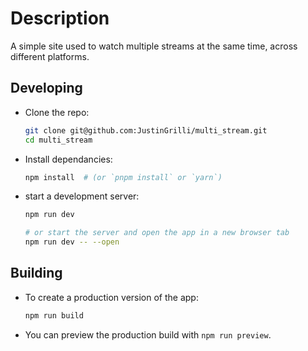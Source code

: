 # Description

A simple site used to watch multiple streams at the same time, across different platforms.

## Developing

- Clone the repo:
  ```bash
  git clone git@github.com:JustinGrilli/multi_stream.git
  cd multi_stream
  ```
- Install dependancies:
  ```bash
  npm install  # (or `pnpm install` or `yarn`)
  ```
- start a development server:

  ```bash
  npm run dev

  # or start the server and open the app in a new browser tab
  npm run dev -- --open
  ```

## Building

- To create a production version of the app:
  ```bash
  npm run build
  ```
- You can preview the production build with `npm run preview`.
